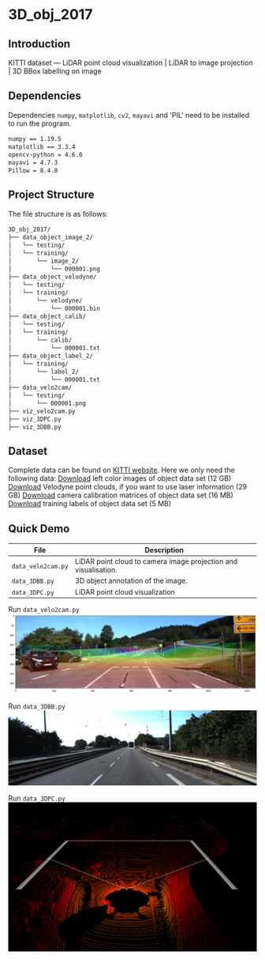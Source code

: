 # 3D_obj_2017

## Introduction
KITTI dataset — LiDAR point cloud visualization | LiDAR to image projection | 3D BBox labelling on image


## Dependencies
Dependencies `numpy`, `matplotlib`, `cv2`, `mayavi` and 'PIL' need to be installed to run the program.
```
numpy == 1.19.5
matplotlib == 3.3.4
opencv-python = 4.6.0
mayavi = 4.7.3
Pillow = 8.4.0
```

## Project Structure
The file structure is as follows: 

```
3D_obj_2017/
├── data_object_image_2/
│   └── testing/
│   └── training/
│       └── image_2/
│           └── 000001.png
├── data_object_velodyne/
│   └── testing/
│   └── training/
│       └── velodyne/
│           └── 000001.bin
├── data_object_calib/
│   └── testing/
│   └── training/
│       └── calib/
│           └── 000001.txt
├── data_object_label_2/
│   └── training/
│       └── label_2/
│           └── 000001.txt
├── data_velo2cam/
│   └── testing/
│       └── 000001.png 
├── viz_velo2cam.py
├── viz_3DPC.py
├── viz_3DBB.py

```

## Dataset
Complete data can be found on [KITTI website](https://www.cvlibs.net/datasets/kitti/eval_object.php?obj_benchmark=3d).
Here we only need the following data:
[Download](https://s3.eu-central-1.amazonaws.com/avg-kitti/data_object_image_2.zip) left color images of object data set (12 GB)
[Download](https://s3.eu-central-1.amazonaws.com/avg-kitti/data_object_image_2.zip) Velodyne point clouds, if you want to use laser information (29 GB)
[Download](https://s3.eu-central-1.amazonaws.com/avg-kitti/data_object_calib.zip) camera calibration matrices of object data set (16 MB)
[Download](https://s3.eu-central-1.amazonaws.com/avg-kitti/data_object_label_2.zip) training labels of object data set (5 MB)

## Quick Demo

| File                   | Description                                                                                      |
| ---------------------- | ------------------------------------------------------------------------------------------------ |
| `data_velo2cam.py`     | LiDAR point cloud to camera image projection and visualisation.                                  |
| `data_3DBB.py`         | 3D object annotation of the image.                                                               |
| `data_3DPC.py`         | LiDAR point cloud visualization                                                                  |

Run `data_velo2cam.py`
![](./data_velo2cam/testing/000001.png)

Run `data_3DBB.py`
![](./data_3DBB/training/000001.png)

Run `data_3DPC.py`
![](./data_3DPC/testing/000001.png)
